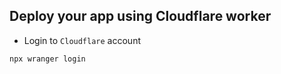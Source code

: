 ## Deploy your app using Cloudflare worker

- Login to `Cloudflare` account
```js
npx wranger login
```
